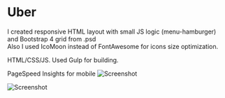 # Uber

I created responsive HTML layout with small JS logic (menu-hamburger) and Bootstrap 4 grid from .psd  
Also I used IcoMoon instead of FontAwesome for icons size optimization.

HTML/CSS/JS. Used Gulp for building.

PageSpeed Insights for mobile
![Screenshot](https://i.imgur.com/htM9auM.png)

![Screenshot](https://i.imgur.com/zsUpt5j.jpg)




